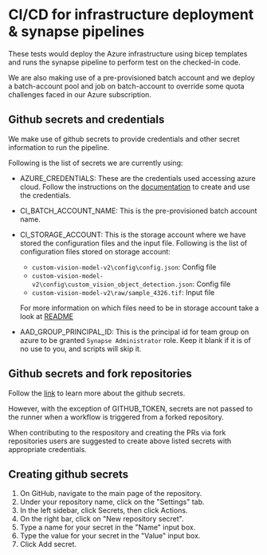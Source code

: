# CI/CD for infrastructure deployment & synapse pipelines

These tests would deploy the Azure infrastructure using bicep templates and runs the synapse pipeline to perform test on the checked-in code.

We are also making use of a pre-provisioned batch account and we deploy a batch-account pool and job on batch-account to override some quota challenges faced in our Azure subscription.

## Github secrets and credentials

We make use of github secrets to provide credentials and other secret information to run the pipeline.

Following is the list of secrets we are currently using:

- AZURE_CREDENTIALS:
    These are the credentials used accessing azure cloud. Follow the instructions on the [documentation](https://docs.microsoft.com/en-us/azure/developer/github/connect-from-azure?tabs=azure-cli%2Clinux#use-the-azure-login-action-with-a-service-principal-secret) to create and use the credentials.

- CI_BATCH_ACCOUNT_NAME:
    This is the pre-provisioned batch account name.

- CI_STORAGE_ACCOUNT:
    This is the storage account where we have stored the configuration files and the input file.
    Following is the list of configuration files stored on storage account:
    - `custom-vision-model-v2\config\config.json`:  Config file
    - `custom-vision-model-v2\config\custom_vision_object_detection.json`: Config file
    - `custom-vision-model-v2\raw/sample_4326.tif`: Input file

    For more information on which files need to be in storage account take a look at [README](../deploy/README.md#running-the-pipeline-custom-vision-model-v2)

- AAD_GROUP_PRINCIPAL_ID:
    This is the principal id for team group on azure to be granted `Synapse Administrator` role.
    Keep it blank if it is of no use to you, and scripts will skip it.

## Github secrets and fork repositories

Follow the [link](https://docs.github.com/en/actions/security-guides/encrypted-secrets) to learn more about the github secrets.

However, with the exception of GITHUB_TOKEN, secrets are not passed to the runner when a workflow is triggered from a forked repository.

When contributing to the respository and creating the PRs via fork repositories users are suggested to create above listed secrets with appropriate credentials.

## Creating github secrets

1. On GitHub, navigate to the main page of the repository.
2. Under your repository name, click on the "Settings" tab.
3. In the left sidebar, click Secrets, then click Actions.
4. On the right bar, click on "New repository secret".
5. Type a name for your secret in the "Name" input box.
6. Type the value for your secret in the "Value" input box.
7. Click Add secret. 
